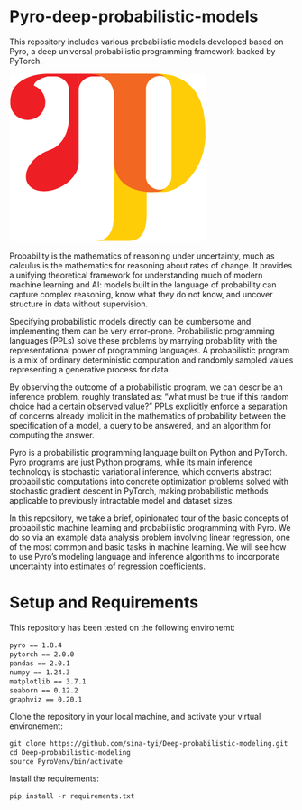 # Pyro-deep-probabilistic-models
This repository includes various probabilistic models developed based on Pyro, a deep universal probabilistic programming framework backed by PyTorch.


![](images/pyro_logo.png)

Probability is the mathematics of reasoning under uncertainty, much as calculus is the mathematics for reasoning about rates of change. It provides a unifying theoretical framework for understanding much of modern machine learning and AI: models built in the language of probability can capture complex reasoning, know what they do not know, and uncover structure in data without supervision.

Specifying probabilistic models directly can be cumbersome and implementing them can be very error-prone. Probabilistic programming languages (PPLs) solve these problems by marrying probability with the representational power of programming languages. A probabilistic program is a mix of ordinary deterministic computation and randomly sampled values representing a generative process for data.

By observing the outcome of a probabilistic program, we can describe an inference problem, roughly translated as: “what must be true if this random choice had a certain observed value?” PPLs explicitly enforce a separation of concerns already implicit in the mathematics of probability between the specification of a model, a query to be answered, and an algorithm for computing the answer.

Pyro is a probabilistic programming language built on Python and PyTorch. Pyro programs are just Python programs, while its main inference technology is stochastic variational inference, which converts abstract probabilistic computations into concrete optimization problems solved with stochastic gradient descent in PyTorch, making probabilistic methods applicable to previously intractable model and dataset sizes.

In this repository, we take a brief, opinionated tour of the basic concepts of probabilistic machine learning and probabilistic programming with Pyro. We do so via an example data analysis problem involving linear regression, one of the most common and basic tasks in machine learning. We will see how to use Pyro’s modeling language and inference algorithms to incorporate uncertainty into estimates of regression coefficients.


# Setup and Requirements

This repository has been tested on the following environemt:

```
pyro == 1.8.4
pytorch == 2.0.0
pandas == 2.0.1
numpy == 1.24.3
matplotlib == 3.7.1
seaborn == 0.12.2
graphviz == 0.20.1
```
Clone the repository in your local machine, and activate your virtual environement:

```
git clone https://github.com/sina-tyi/Deep-probabilistic-modeling.git
cd Deep-probabilistic-modeling
source PyroVenv/bin/activate
```

Install the requirements:

```
pip install -r requirements.txt
```